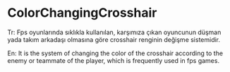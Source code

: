 # ColorChangingCrosshair
Tr: Fps oyunlarında sıklıkla kullanılan, karşımıza çıkan oyuncunun düşman yada takım arkadaşı olmasına göre crosshair renginin değişme sistemidir.

En: It is the system of changing the color of the crosshair according to the enemy or teammate of the player, which is frequently used in fps games.
